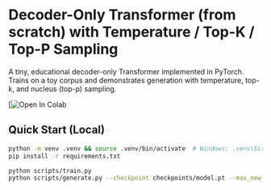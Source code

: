 # Decoder-Only Transformer (from scratch) with Temperature / Top-K / Top-P Sampling

A tiny, educational decoder-only Transformer implemented in PyTorch. Trains on a toy corpus and demonstrates generation with temperature, top-k, and nucleus (top-p) sampling.

[![Open In Colab](https://colab.research.google.com/drive/1TacSObyPawVmIbUkykn6UNEgiWLEo_Ha?usp=sharing)

## Quick Start (Local)
```bash
python -m venv .venv && source .venv/bin/activate  # Windows: .venv\Scripts\activate
pip install -r requirements.txt

python scripts/train.py
python scripts/generate.py --checkpoint checkpoints/model.pt --max_new_tokens 20 --temperature 0.9 --top_p 0.95
